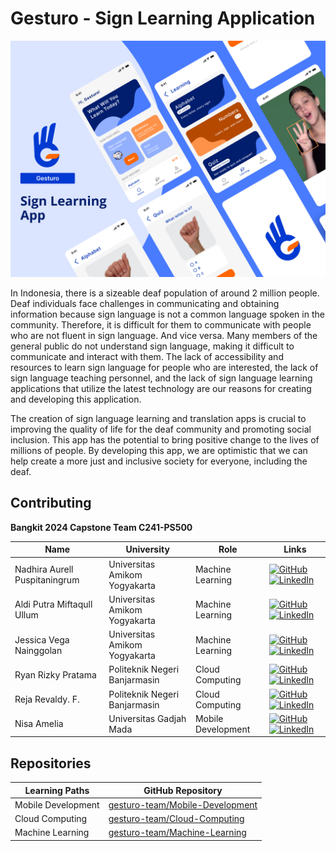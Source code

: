 # Gesturo - Sign Learning Application

<p align="center">
  <img src="../assets/cover.jpg">
</p>

In Indonesia, there is a sizeable deaf population of around 2 million people. Deaf individuals face challenges in communicating and obtaining information because sign language is not a common language spoken in the community. Therefore, it is difficult for them to communicate with people who are not fluent in sign language. And vice versa. Many members of the general public do not understand sign language, making it difficult to communicate and interact with them. The lack of accessibility and resources to learn sign language for people who are interested, the lack of sign language teaching personnel, and the lack of sign language learning applications that utilize the latest technology are our reasons for creating and developing this application.

The creation of sign language learning and translation apps is crucial to improving the quality of life for the deaf community and promoting social inclusion. This app has the potential to bring positive change to the lives of millions of people. By developing this app, we are optimistic that we can help create a more just and inclusive society for everyone, including the deaf.

## Contributing

**Bangkit 2024 Capstone Team C241-PS500**

| Name                          | University                    | Role               | Links                                                                                                                                                                                                                                                                                                                           |
| ----------------------------- | ----------------------------- | ------------------ | ------------------------------------------------------------------------------------------------------------------------------------------------------------------------------------------------------------------------------------------------------------------------------------------------------------------------------- |
| Nadhira Aurell Puspitaningrum | Universitas Amikom Yogyakarta | Machine Learning   | [![GitHub](https://img.shields.io/badge/github-121013?style=for-the-badge&logo=github&logoColor=white)](https://github.com/nadhiraaurell) [![LinkedIn](https://img.shields.io/badge/linkedin-%230077B5.svg?style=for-the-badge&logo=linkedin&logoColor=white)](https://www.linkedin.com/in/nadhiraaurell/)                      |
| Aldi Putra Miftaqull Ullum    | Universitas Amikom Yogyakarta | Machine Learning   | [![GitHub](https://img.shields.io/badge/github-121013?style=for-the-badge&logo=github&logoColor=white)](https://github.com/AldiPutra24) [![LinkedIn](https://img.shields.io/badge/linkedin-%230077B5.svg?style=for-the-badge&logo=linkedin&logoColor=white)](https://www.linkedin.com/in/aldi-putra-miftaqull-ullum-52231b222/) |
| Jessica Vega Nainggolan       | Universitas Amikom Yogyakarta | Machine Learning   | [![GitHub](https://img.shields.io/badge/github-121013?style=for-the-badge&logo=github&logoColor=white)](https://github.com/jessicaavg) [![LinkedIn](https://img.shields.io/badge/linkedin-%230077B5.svg?style=for-the-badge&logo=linkedin&logoColor=white)](https://www.linkedin.com/in/jessicavegaa/)                          |
| Ryan Rizky Pratama            | Politeknik Negeri Banjarmasin | Cloud Computing    | [![GitHub](https://img.shields.io/badge/github-121013?style=for-the-badge&logo=github&logoColor=white)](https://github.com/ryanriz) [![LinkedIn](https://img.shields.io/badge/linkedin-%230077B5.svg?style=for-the-badge&logo=linkedin&logoColor=white)](https://www.linkedin.com/in/ryanriz/)                                  |
| Reja Revaldy. F.              | Politeknik Negeri Banjarmasin | Cloud Computing    | [![GitHub](https://img.shields.io/badge/github-121013?style=for-the-badge&logo=github&logoColor=white)](https://github.com/rejarevaldy) [![LinkedIn](https://img.shields.io/badge/linkedin-%230077B5.svg?style=for-the-badge&logo=linkedin&logoColor=white)](https://www.linkedin.com/in/rejarevaldyf/)                         |
| Nisa Amelia                   | Universitas Gadjah Mada       | Mobile Development | [![GitHub](https://img.shields.io/badge/github-121013?style=for-the-badge&logo=github&logoColor=white)](https://github.com/nisamelia) [![LinkedIn](https://img.shields.io/badge/linkedin-%230077B5.svg?style=for-the-badge&logo=linkedin&logoColor=white)](https://www.linkedin.com/in/nisa-amelia31/)                          |

## Repositories
| Learning Paths     | GitHub Repository                                                        |
| ------------------ | ------------------------------------------------------------------------ |
| Mobile Development | [gesturo-team/Mobile-Development](https://github.com/gesturo-team/Mobile-Development)    |
| Cloud Computing    | [gesturo-team/Cloud-Computing](https://github.com/gesturo-team/Cloud-Computing)          |
| Machine Learning   | [gesturo-team/Machine-Learning](https://github.com/gesturo-team/Machine-Learning)        |

